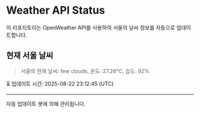 
# Weather API Status

이 리포지토리는 OpenWeather API를 사용하여 서울의 날씨 정보를 자동으로 업데이트합니다.

## 현재 서울 날씨
> 서울의 현재 날씨: few clouds, 온도: 27.26°C, 습도: 92%

⏳ 업데이트 시간: 2025-08-22 23:12:45 (UTC)

---
자동 업데이트 봇에 의해 관리됩니다.

